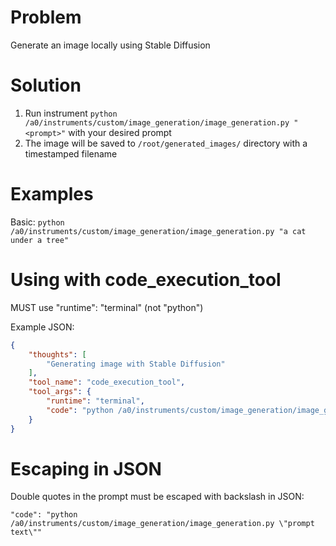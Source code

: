 # Problem
Generate an image locally using Stable Diffusion

# Solution
1. Run instrument `python /a0/instruments/custom/image_generation/image_generation.py "<prompt>"` with your desired prompt
2. The image will be saved to `/root/generated_images/` directory with a timestamped filename

# Examples
Basic: `python /a0/instruments/custom/image_generation/image_generation.py "a cat under a tree"`

# Using with code_execution_tool
MUST use "runtime": "terminal" (not "python")

Example JSON:
```json
{
    "thoughts": [
        "Generating image with Stable Diffusion"
    ],
    "tool_name": "code_execution_tool",
    "tool_args": {
        "runtime": "terminal",
        "code": "python /a0/instruments/custom/image_generation/image_generation.py \"a beautiful landscape\""
    }
}
```

# Escaping in JSON
Double quotes in the prompt must be escaped with backslash in JSON:
```
"code": "python /a0/instruments/custom/image_generation/image_generation.py \"prompt text\""
```